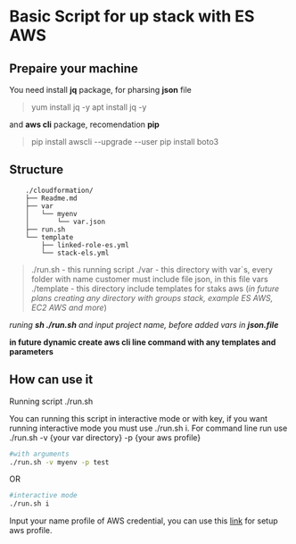 # Basic Script for up stack with ES AWS

## Prepaire your machine

You need install **jq** package, for pharsing **json** file

> yum install jq -y
> apt install jq -y

and **aws cli** package, recomendation **pip**

> pip install awscli --upgrade --user
> pip install boto3

## Structure

        ./cloudformation/
        ├── Readme.md
        ├── var
        │   └── myenv
        │       └── var.json
        ├── run.sh
        └── template
            ├── linked-role-es.yml
            └── stack-els.yml


> ./run.sh - this running script 
> ./var - this directory with var`s, every folder with name customer must include file json, in this file vars
> ./template - this directory include templates for staks aws (*in future plans creating any directory with groups stack, example ES AWS, EC2 AWS and more*)


*runing **sh ./run.sh** and input project name, before added vars in **json.file***

**in future dynamic create aws cli line command with any templates and parameters**


## How can use it

Running script ./run.sh

You can running this script in interactive mode or with key, if you want running interactive mode you must use ./run.sh i. For command line run use ./run.sh -v {your var directory} -p {your aws profile}

```bash
#with arguments
./run.sh -v myenv -p test
```
OR
```bash
#interactive mode
./run.sh i
```

Input your name profile of AWS credential, you can use this <a href="https://docs.aws.amazon.com/cli/latest/reference/configure/">link</a> for setup aws profile.

